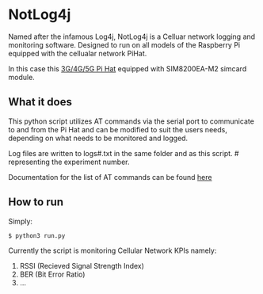 # NotLog4j
Named after the infamous Log4j, NotLog4j is a Celluar network logging and monitoring software.
Designed to run on all models of the Raspberry Pi equipped with the cellualar network PiHat.

In this case this [3G/4G/5G Pi Hat](https://www.waveshare.com/sim8200ea-m2-5g-hat.htm) equipped
 with SIM8200EA-M2 simcard module.

## What it does

This python script utilizes AT commands via the serial port to communicate to and from the Pi Hat and can be modified
to suit the users needs, depending on what needs to be monitored and logged.

Log files are written to logs#.txt in the same folder and as this script. # representing the experiment number.

Documentation for the list of AT commands can be found [here](https://www.waveshare.com/w/upload/1/17/SIM8200_Series_AT_Command_Manual_V1.00.01_0515.pdf)

## How to run

Simply:
```
$ python3 run.py
```

Currently the script is monitoring Cellular Network KPIs namely:
1. RSSI (Recieved Signal Strength Index)
2. BER (Bit Error Ratio)
3. ...

